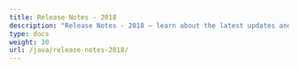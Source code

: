 ```yaml
---
title: Release Notes - 2018
description: "Release Notes - 2018 – learn about the latest updates and fixes."
type: docs
weight: 30
url: /java/release-notes-2018/
---
```



